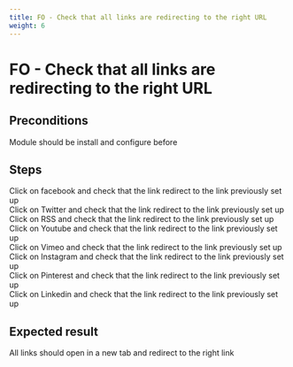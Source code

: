 ```yaml
---
title: FO - Check that all links are redirecting to the right URL
weight: 6
---
```


# FO - Check that all links are redirecting to the right URL

## Preconditions

Module should be install and configure before
## Steps

Click on facebook and check that the link redirect to the link previously set up<br />
Click on Twitter and check that the link redirect to the link previously set up<br />
Click on RSS and check that the link redirect to the link previously set up<br />
Click on Youtube and check that the link redirect to the link previously set up<br />
Click on Vimeo and check that the link redirect to the link previously set up<br />
Click on Instagram and check that the link redirect to the link previously set up<br />
Click on Pinterest and check that the link redirect to the link previously set up<br />
Click on Linkedin and check that the link redirect to the link previously set up

## Expected result

All links should open in a new tab and redirect to the right link

